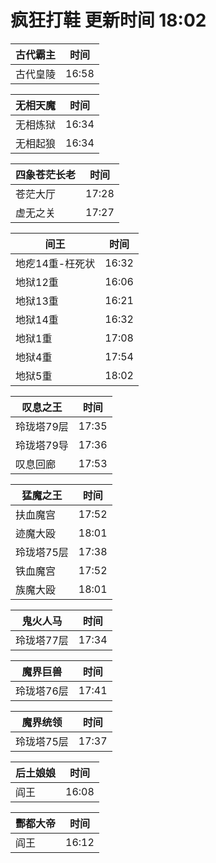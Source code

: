# 疯狂打鞋 更新时间 18:02

| 古代霸主   | 时间    |
|--------|-------|
| 古代皇陵 | 16:58 |

| 无相天魔   | 时间    |
|--------|-------|
| 无相炼狱 | 16:34 |
| 无相起狼 | 16:34 |

| 四象苍茫长老   | 时间    |
|--------|-------|
| 苍茫大厅 | 17:28 |
| 虚无之关 | 17:27 |

| 间王   | 时间    |
|--------|-------|
| 地疙14重-枉死状 | 16:32 |
| 地狱12重 | 16:06 |
| 地狱13重 | 16:21 |
| 地狱14重 | 16:32 |
| 地狱1重 | 17:08 |
| 地狱4重 | 17:54 |
| 地狱5重 | 18:02 |

| 叹息之王   | 时间    |
|--------|-------|
| 玲珑塔79层 | 17:35 |
| 玲珑塔79导 | 17:36 |
| 叹息回廊 | 17:53 |

| 猛魔之王   | 时间    |
|--------|-------|
| 扶血魔宫 | 17:52 |
| 迹魔大殴 | 18:01 |
| 玲珑塔75层 | 17:38 |
| 铁血魔宫 | 17:52 |
| 族魔大殴 | 18:01 |

| 鬼火人马   | 时间    |
|--------|-------|
| 玲珑塔77层 | 17:34 |

| 魔界巨兽   | 时间    |
|--------|-------|
| 玲珑塔76层 | 17:41 |

| 魔界统领   | 时间    |
|--------|-------|
| 玲珑塔75层 | 17:37 |

| 后土娘娘   | 时间    |
|--------|-------|
| 阎王 | 16:08 |

| 酆都大帝   | 时间    |
|--------|-------|
| 阎王 | 16:12 |
